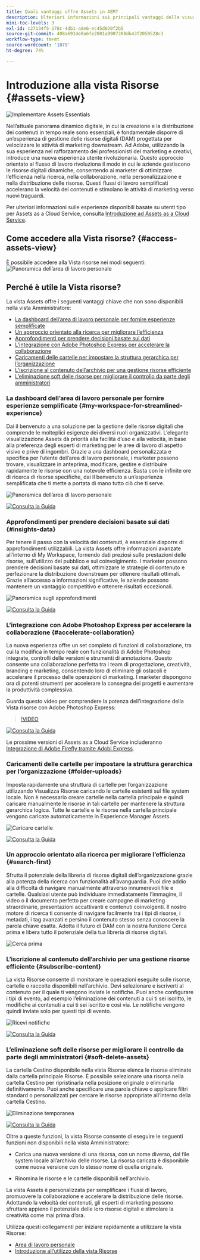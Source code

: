 ```yaml
---
title: Quali vantaggi offre Assets in AEM?
description: Ulteriori informazioni sui principali vantaggi della visualizzazione Assets in AEM. Ad Adobe, utilizzando la sua esperienza nel rafforzamento dei professionisti del marketing e creativi, introduce una nuova esperienza utente rivoluzionaria.
mini-toc-levels: 3
exl-id: c27134f5-178c-4db1-a8e6-ec45d020f2b5
source-git-commit: 408a691de8a6fe2801a9907308db43f2050528c3
workflow-type: tm+mt
source-wordcount: '1079'
ht-degree: 74%

---
```


# Introduzione alla vista Risorse {#assets-view}

![Implementare Assets Essentials](assets/banner-image.jpg)

Nell’attuale panorama dinamico digitale, in cui la creazione e la distribuzione dei contenuti in tempo reale sono essenziali, è fondamentale disporre di un’esperienza di gestione delle risorse digitali (DAM) progettata per velocizzare le attività di marketing downstream. Ad Adobe, utilizzando la sua esperienza nel rafforzamento dei professionisti del marketing e creativi, introduce una nuova esperienza utente rivoluzionaria. Questo approccio orientato al flusso di lavoro rivoluziona il modo in cui le aziende gestiscono le risorse digitali dinamiche, consentendo ai marketer di ottimizzare l’efficienza nella ricerca, nella collaborazione, nella personalizzazione e nella distribuzione delle risorse. Questi flussi di lavoro semplificati accelerano la velocità dei contenuti e stimolano le attività di marketing verso nuovi traguardi.

Per ulteriori informazioni sulle esperienze disponibili basate su utenti tipo per Assets as a Cloud Service, consulta [Introduzione ad Assets as a Cloud Service](/help/assets/overview.md#persona-based-experiences).

## Come accedere alla Vista risorse? {#access-assets-view}

È possibile accedere alla Vista risorse nei modi seguenti:
![Panoramica dell’area di lavoro personale](assets/assets-view.png)

<!--

* **Toggle in Admin view**

    * Log into [!DNL Experience Manager] using Cloud Manager.
    * Navigate to **[!UICONTROL Assets]** > **[!UICONTROL Files]**.
    * Click the profile icon on the top right corner.
    * Click **[!UICONTROL Switch View]** from the **[!UICONTROL Profile Settings]** section.
    Repeat these steps to switch back to the Admin view.

* **Product Switcher**
    * Log into [!DNL Experience Manager] and click ![Product selector](assets/waffle-icon.svg).
    * Select **[!UICONTROL Experience Manager Assets]** to access the Assets view.
    * Select **[!UICONTROL Experience Manager]** to access the Admin view.

* **Quick Links** 
    * Log into experience.adobe.com.
    * Click **[!UICONTROL Experience Manager Assets]** to access the Assets view.
    * Click **[!UICONTROL Experience Manager Assets]** to access the Assets view.

    -->

## Perché è utile la Vista risorse?

La vista Assets offre i seguenti vantaggi chiave che non sono disponibili nella vista Amministratore:

* [La dashboard dell’area di lavoro personale per fornire esperienze semplificate](#my-workspace-for-streamlined-experience)
* [Un approccio orientato alla ricerca per migliorare l’efficienza](#search-first)
* [Approfondimenti per prendere decisioni basate sui dati](#insights-data)
* [L’integrazione con Adobe Photoshop Express per accelerare la collaborazione](#accelerate-collaboration)
* [Caricamenti delle cartelle per impostare la struttura gerarchica per l’organizzazione](#folder-uploads)
* [L’iscrizione al contenuto dell’archivio per una gestione risorse efficiente](#subscribe-content)
* [L’eliminazione soft delle risorse per migliorare il controllo da parte degli amministratori](#soft-delete-assets)

### La dashboard dell’area di lavoro personale per fornire esperienze semplificate {#my-workspace-for-streamlined-experience}

Dai il benvenuto a una soluzione per la gestione delle risorse digitali che comprende le molteplici esigenze dei diversi ruoli organizzativi. L’elegante visualizzazione Assets dà priorità alla facilità d’uso e alla velocità, in base alla preferenza degli esperti di marketing per le aree di lavoro di aspetto visivo e prive di ingombri. Grazie a una dashboard personalizzata e specifica per l’utente dell’area di lavoro personale, i marketer possono trovare, visualizzare in anteprima, modificare, gestire e distribuire rapidamente le risorse con una notevole efficienza. Basta con le infinite ore di ricerca di risorse specifiche, dai il benvenuto a un’esperienza semplificata che ti mette a portata di mano tutto ciò che ti serve.

![Panoramica dell’area di lavoro personale](assets/my-workspace-demo.gif)

[![Consulta la Guida](https://helpx.adobe.com/content/dam/help/en/marketing-cloud/how-to/digital-foundation/_jcr_content/main-pars/image_1250343773/see-the-guide-sm.png)](my-workspace-assets-view.md)

### Approfondimenti per prendere decisioni basate sui dati {#insights-data}

Per tenere il passo con la velocità dei contenuti, è essenziale disporre di approfondimenti utilizzabili. La vista Assets offre informazioni avanzate all’interno di My Workspace, fornendo dati preziosi sulle prestazioni delle risorse, sull’utilizzo del pubblico e sul coinvolgimento. I marketer possono prendere decisioni basate sui dati, ottimizzare le strategie di contenuto e perfezionare la distribuzione downstream per ottenere risultati ottimali. Grazie all’accesso a informazioni significative, le aziende possono mantenere un vantaggio competitivo e ottenere risultati eccezionali.

![Panoramica sugli approfondimenti](assets/insights-overview.gif)

[![Consulta la Guida](https://helpx.adobe.com/content/dam/help/en/marketing-cloud/how-to/digital-foundation/_jcr_content/main-pars/image_1250343773/see-the-guide-sm.png)](manage-reports-assets-view.md#view-live-statistics)

### L’integrazione con Adobe Photoshop Express per accelerare la collaborazione {#accelerate-collaboration}

La nuova esperienza offre un set completo di funzioni di collaborazione, tra cui la modifica in tempo reale con funzionalità di Adobe Photoshop integrate, controlli delle versioni e strumenti di annotazione. Questo consente una collaborazione perfetta tra i team di progettazione, creatività, branding e marketing, consentendo loro di eliminare gli ostacoli e accelerare il processo delle operazioni di marketing. I marketer dispongono ora di potenti strumenti per accelerare la consegna dei progetti e aumentare la produttività complessiva.

Guarda questo video per comprendere la potenza dell’integrazione della Vista risorse con Adobe Photoshop Express:

>[!VIDEO](https://video.tv.adobe.com/v/3420922)

[![Consulta la Guida](https://helpx.adobe.com/content/dam/help/en/marketing-cloud/how-to/digital-foundation/_jcr_content/main-pars/image_1250343773/see-the-guide-sm.png)](edit-images-assets-view.md)

Le prossime versioni di Assets as a Cloud Service includeranno [Integrazione di Adobe Firefly tramite Adobi Express](https://firefly.adobe.com/?gclid=EAIaIQobChMIlZeKuNfj_wIVeyCtBh3e5g2cEAAYASAAEgL56_D_BwE&amp;sdid=JM4FW6VL&amp;mv=search&amp;mv2=paidsearch&amp;ef_id=EAIaIQobChMIlZeKuNfj_wIVeyCtBh3e5g2cEAAYASAAEgL56_D_BwE:G:s&amp;s_kwcid=AL!3085!3!652077237594!e!!g!!adobe%20firefly!19870733758!148140507838).

### Caricamenti delle cartelle per impostare la struttura gerarchica per l’organizzazione {#folder-uploads}

Imposta rapidamente una struttura di cartelle per l’organizzazione utilizzando Visualizza Risorse caricando le cartelle esistenti sul file system locale. Non è necessario creare cartelle nella cartella principale e quindi caricare manualmente le risorse in tali cartelle per mantenere la struttura gerarchica logica. Tutte le cartelle e le risorse nella cartella principale vengono caricate automaticamente in Experience Manager Assets.

![Caricare cartelle](assets/folder-uploads.gif)

[![Consulta la Guida](https://helpx.adobe.com/content/dam/help/en/marketing-cloud/how-to/digital-foundation/_jcr_content/main-pars/image_1250343773/see-the-guide-sm.png)](add-delete-assets-view.md)

### Un approccio orientato alla ricerca per migliorare l’efficienza {#search-first}

Sfrutta il potenziale della libreria di risorse digitali dell’organizzazione grazie alla potenza della ricerca con funzionalità all’avanguardia. Puoi dire addio alla difficoltà di navigare manualmente attraverso innumerevoli file e cartelle. Qualsiasi utente può individuare immediatamente l’immagine, il video o il documento perfetto per creare campagne di marketing straordinarie, presentazioni accattivanti e contenuti coinvolgenti. Il nostro motore di ricerca ti consente di navigare facilmente tra i tipi di risorse, i metadati, i tag avanzati e persino il contenuto stesso senza conoscere la parola chiave esatta. Adotta il futuro di DAM con la nostra funzione Cerca prima e libera tutto il potenziale della tua libreria di risorse digitali.

![Cerca prima](assets/search-first.gif)

### L’iscrizione al contenuto dell’archivio per una gestione risorse efficiente {#subscribe-content}

La vista Risorse consente di monitorare le operazioni eseguite sulle risorse, cartelle o raccolte disponibili nell’archivio. Devi selezionare e iscriverti al contenuto per il quale ti vengono inviate le notifiche. Puoi anche configurare i tipi di evento, ad esempio l’eliminazione dei contenuti a cui ti sei iscritto, le modifiche ai contenuti a cui ti sei iscritto e così via. Le notifiche vengono quindi inviate solo per questi tipi di evento.

![Ricevi notifiche](assets/notifications.gif)

[![Consulta la Guida](https://helpx.adobe.com/content/dam/help/en/marketing-cloud/how-to/digital-foundation/_jcr_content/main-pars/image_1250343773/see-the-guide-sm.png)](manage-notifications-assets-view.md)

### L’eliminazione soft delle risorse per migliorare il controllo da parte degli amministratori {#soft-delete-assets}

La cartella Cestino disponibile nella vista Risorse elenca le risorse eliminate dalla cartella principale Risorse. È possibile selezionare una risorsa nella cartella Cestino per ripristinarla nella posizione originale o eliminarla definitivamente. Puoi anche specificare una parola chiave o applicare filtri standard o personalizzati per cercare le risorse appropriate all’interno della cartella Cestino.

![Eliminazione temporanea](assets/soft-delete.gif)

[![Consulta la Guida](https://helpx.adobe.com/content/dam/help/en/marketing-cloud/how-to/digital-foundation/_jcr_content/main-pars/image_1250343773/see-the-guide-sm.png)](navigate-assets-view.md)

Oltre a queste funzioni, la vista Risorse consente di eseguire le seguenti funzioni non disponibili nella vista Amministratore:

* Carica una nuova versione di una risorsa, con un nome diverso, dal file system locale all’archivio delle risorse. La risorsa caricata è disponibile come nuova versione con lo stesso nome di quella originale.

* Rinomina le risorse e le cartelle disponibili nell’archivio.

La vista Assets è personalizzata per semplificare i flussi di lavoro, promuovere la collaborazione e accelerare la distribuzione delle risorse. Adottando la velocità dei contenuti, gli esperti di marketing possono sfruttare appieno il potenziale delle loro risorse digitali e stimolare la creatività come mai prima d’ora.


Utilizza questi collegamenti per iniziare rapidamente a utilizzare la vista Risorse:

* [Area di lavoro personale](/help/assets/my-workspace-assets-view.md)
* [Introduzione all’utilizzo della vista Risorse](/help/assets/get-started-assets-view.md)
